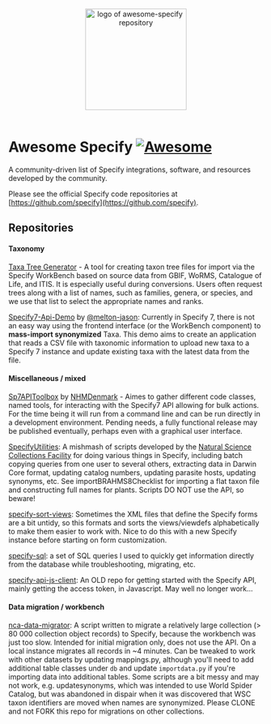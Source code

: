 <p align="center">
  <br>
  <img width="200" src="https://github.com/user-attachments/assets/46d6c42e-aea5-47d4-90d9-27194f759ea3" alt="logo of awesome-specify repository">
  <br>
  <br>
</p>

# Awesome Specify [![Awesome](https://cdn.rawgit.com/sindresorhus/awesome/d7305f38d29fed78fa85652e3a63e154dd8e8829/media/badge.svg)](https://github.com/sindresorhus/awesome)

A community-driven list of Specify integrations, software, and resources developed by the community.

Please see the official Specify code repositories at [https://github.com/specify](https://github.com/specify).

## Repositories

#### Taxonomy

[Taxa Tree Generator](https://github.com/specify/taxa_tree_docker) - A tool for creating taxon tree files 
for import via the Specify WorkBench based on source data from GBIF, WoRMS, Catalogue of Life, and ITIS. 
It is especially useful during conversions. Users often request trees along with a list of names, such as 
families, genera, or species, and we use that list to select the appropriate names and ranks.

[Specify7-Api-Demo](https://github.com/melton-jason/Specify7-Api-Demo/tree/main) by 
[@melton-jason](https://github.com/melton-jason/): Currently in Specify 7, there is not an easy way using 
the frontend interface (or the WorkBench component) to **mass-import synonymized** Taxa. This demo aims 
to create an application that reads a CSV file with taxonomic information to upload new taxa to a 
Specify 7 instance and update existing taxa with the latest data from the file.

#### Miscellaneous / mixed

[Sp7APIToolbox](https://github.com/NHMDenmark/Sp7ApiToolbox) by [NHMDenmark](https://github.com/NHMDenmark) - Aimes to gather 
different code classes, named tools, for interacting with the Specify7 API allowing for bulk actions. For the time being it 
will run from a command line and can be run directly in a development environment. Pending needs, a fully functional release 
may be published eventually, perhaps even with a graphical user interface.

[SpecifyUtilities](https://github.com/NSCF/SpecifyUtilities): 
A mishmash of scripts developed by the [Natural Science Collections Facility](https://nscf.org.za/) for doing various things in 
Specify, including batch copying queries from one user to several others, extracting data in Darwin Core format, updating catalog 
numbers, updating parasite hosts, updating synonyms, etc. See importBRAHMS8Checklist for importing a flat taxon file and constructing
full names for plants. Scripts DO NOT use the API, so beware!

[specify-sort-views](https://github.com/NSCF/specify-sort-views):
Sometimes the XML files that define the Specify forms are a bit untidy, so this formats and sorts the views/viewdefs 
alphabetically to make them easier to work with. Nice to do this with a new Specify instance before starting on form customization.

[specify-sql](https://github.com/NSCF/SpecifySQL): a set of SQL queries I used to quickly get information directly 
from the database while troubleshooting, migrating, etc.

[specify-api-js-client](https://github.com/NSCF/Specify-API-JS-client): An OLD repo for getting started with the 
Specify API, mainly getting the access token, in Javascript. May well no longer work...

#### Data migration / workbench

[nca-data-migrator](https://github.com/NSCF/nca-specify-migrator):
A script written to migrate a relatively large collection (> 80 000 collection object records) to Specify, 
because the workbench was just too slow. Intended for initial migration only, does not use the API. On a 
local instance migrates all records in ~4 minutes. Can be tweaked to work with other datasets by updating 
mappings.py, although you'll need to add additional table classes under `db` and update `importdata.py` 
if you're importing data into additional tables. Some scripts are a bit messy and may not work, e.g. 
updatesynonyms, which was intended to use World Spider Catalog, but was abandoned in dispair when it was 
discovered that WSC taxon identifiers are moved when names are synonymized. Please CLONE and not FORK 
this repo for migrations on other collections.



